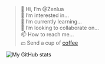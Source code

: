 > 👋 Hi, I’m @Zenlua<br/>👀 I’m interested in...<br/>🌱 I’m currently learning...<br/>💞️ I’m looking to collaborate on...<br/>📫 How to reach me...<br/>💵 Send a cup of [coffee](https://www.paypal.com/paypalme/kakathic)

![My GitHub stats](https://github-readme-stats.vercel.app/api?username=Zenlua&show_icons=true&theme=default)
